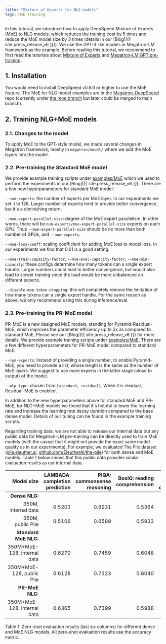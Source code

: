 ```yaml
---
title: "Mixture of Experts for NLG models"
tags: MoE training
---
```


In this tutorial, we introduce how to apply DeepSpeed Mixture of Experts (MoE) to NLG models, which reduces the training cost by 5 times and reduce the MoE model size by 3 times (details in our [Blog]({{ site.press_release_v6 }})). We use the GPT-3 like models in Megatron-LM framework as the example. Before reading this tutorial, we recommend to first read the tutorials about [Mixture of Experts](/tutorials/mixture-of-experts/) and [Megatron-LM GPT pre-training](/tutorials/megatron/).

## 1. Installation

You would need to install DeepSpeed v0.6.0 or higher to use the MoE feature. The MoE for NLG model examples are in the [Megatron-DeepSpeed](https://github.com/microsoft/Megatron-DeepSpeed) repo (currently under [the moe branch](https://github.com/microsoft/Megatron-DeepSpeed/tree/moe) but later could be merged to main branch).

## 2. Training NLG+MoE models

### 2.1. Changes to the model
To apply MoE to the GPT-style model, we made several changes in Megatron framework, mostly in `megatron/model/` where we add the MoE layers into the model.

### 2.2. Pre-training the Standard MoE model
We provide example training scripts under [examples/MoE](https://github.com/microsoft/Megatron-DeepSpeed/tree/moe/examples/MoE) which we used to perform the experiments in our [Blog]({{ site.press_release_v6 }}). There are a few new hyperparameters for standard MoE model:

`--num-experts`: the number of experts per MoE layer. In our experiments we set it to 128. Larger number of experts tend to provide better convergence, but it's a diminishing return.

`--moe-expert-parallel-size`: degree of the MoE expert parallelism. In other words, there will be `num-experts/moe-expert-parallel-size` experts on each GPU. Thus `--moe-expert-parallel-size` should be no more than both number of GPUs, and `--num-experts`.

`--moe-loss-coeff`: scaling coefficient for adding MoE loss to model loss. In our experiments we find that 0.01 is a good setting.

`--moe-train-capacity-factor`, `--moe-eval-capacity-factor`, `--moe-min-capacity`: these configs determine how many tokens can a single expert handle. Larger numbers could lead to better convergence, but would also lead to slower training since the load would be more unbalanced on different experts.

`--disable-moe-token-dropping`: this will completely remove the limitation of how many tokens can a single expert handle. For the same reason as above, we only recommend using this during inference/eval.



### 2.3. Pre-training the PR-MoE model
PR-MoE is a new designed MoE models, standing for Pyramid-Residual-MoE, which improves the parameter efficiency up to 3x as compared to standard MoE. Please see our [Blog]({{ site.press_release_v6 }}) for more details. We provide example training scripts under [examples/MoE](https://github.com/microsoft/Megatron-DeepSpeed/tree/moe/examples/MoE). There are a few different hyperparameters for PR-MoE model compared to standard MoE:

`--num-experts`: Instead of providing a single number, to enable Pyramid-MoE, you need to provide a list, whose length is the same as the number of MoE layers. We suggest to use more experts in the latter stage (close to output) of the model.

`--mlp-type`: chosen from `[standard, residual]`. When it is residual, Residual-MoE is enabled.

In addition to the new hyperparameters above for standard MoE and PR-MoE, for NLG+MoE models we found that it's helpful to lower the learning rate and increase the learning rate decay duration compared to the base dense model. Details of our tuning can be found in the example training scripts.

Regarding training data, we are not able to release our internal data but any public data for Megatron-LM pre-training can be directly used to train MoE models (with the caveat that it might not provide the exact same model quality as in our experiments). For example, we evaluated The Pile dataset ([pile.eleuther.ai](https://pile.eleuther.ai/), [github.com/EleutherAI/the-pile](https://github.com/EleutherAI/the-pile)) for both dense and MoE models. Table 1 below shows that this public data provides similar evaluation results as our internal data.

| Model size | LAMBADA: completion prediction | PIQA: commonsense reasoning | BoolQ: reading comprehension | RACE-h: reading comprehension | TriviaQA: question answering | WebQs: question answering |
| ---: | ---: | ---: | ---: | ---: | ---: | ---: |
| **Dense NLG:** | | | | | | |
| 350M, internal data | 0.5203 | 0.6931 | 0.5364 | 0.3177 | 0.0321 | 0.0157 |
| 350M, public Pile | 0.5106 | 0.6589 | 0.5933 | 0.3196 | 0.0257 | 0.0064 |
| **Standard MoE NLG:** | | | | | | |
| 350M+MoE-128, internal data | 0.6270 | 0.7459 | 0.6046 | 0.3560 | 0.1658 | 0.0517 |
| 350M+MoE-128, public Pile | 0.6128 | 0.7323 | 0.6040 | 0.3349 | 0.1111 | 0.0335 |
| **PR-MoE NLG:** | | | | | | |
| 350M+MoE-128, internal data | 0.6365 | 0.7399 | 0.5988 | 0.3569 | 0.1630 | 0.0473 |

Table 1: Zero-shot evaluation results (last six columns) for different dense and MoE NLG models. All zero-shot evaluation results use the accuracy metric.
